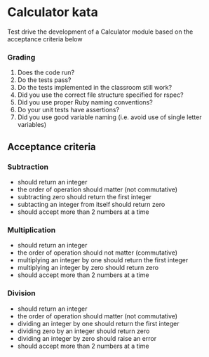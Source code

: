 # Calculator kata

Test drive the development of a Calculator module based on the acceptance criteria below

### Grading
1. Does the code run?
2. Do the tests pass?
3. Do the tests implemented in the classroom still work?
4. Did you use the correct file structure specified for rspec?
5. Did you use proper Ruby naming conventions?
6. Do your unit tests have assertions?
7. Did you use good variable naming (i.e. avoid use of single letter variables)

## Acceptance criteria

### Subtraction

- should return an integer
- the order of operation should matter (not commutative)
- subtracting zero should return the first integer
- subtacting an integer from itself should return zero
- should accept more than 2 numbers at a time

### Multiplication

- should return an integer
- the order of operation should not matter (commutative)
- multiplying an integer by one should return the first integer
- multiplying an integer by zero should return zero
- should accept more than 2 numbers at a time

### Division

- should return an integer
- the order of operation should matter (not commutative)
- dividing an integer by one should return the first integer
- dividing zero by an integer should return zero
- dividing an integer by zero should raise an error
- should accept more than 2 numbers at a time
